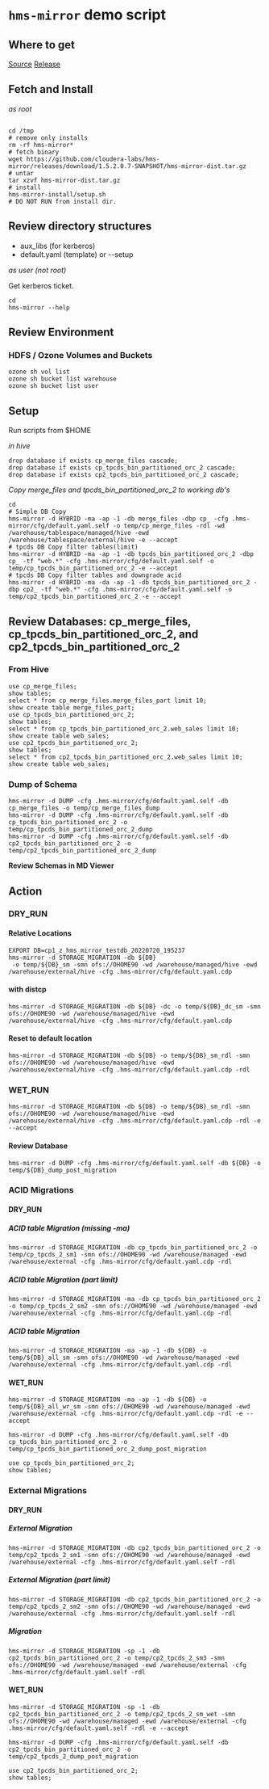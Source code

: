 # `hms-mirror` demo script

## Where to get

[Source](https://github.com/cloudera-labs/hms-mirror)
[Release](https://github.com/cloudera-labs/hms-mirror/releases)

## Fetch and Install

_as root_
```

cd /tmp
# remove only installs
rm -rf hms-mirror*
# fetch binary
wget https://github.com/cloudera-labs/hms-mirror/releases/download/1.5.2.0.7-SNAPSHOT/hms-mirror-dist.tar.gz
# untar
tar xzvf hms-mirror-dist.tar.gz
# install
hms-mirror-install/setup.sh
# DO NOT RUN from install dir.
```

## Review directory structures

- aux_libs (for kerberos)
- default.yaml (template) or --setup

_as user (not root)_

Get kerberos ticket.

```
cd
hms-mirror --help
```

## Review Environment

### HDFS / Ozone Volumes and Buckets

```
ozone sh vol list
ozone sh bucket list warehouse
ozone sh bucket list user
```

## Setup
Run scripts from $HOME

_in hive_

```
drop database if exists cp_merge_files cascade;
drop database if exists cp_tpcds_bin_partitioned_orc_2 cascade;
drop database if exists cp2_tpcds_bin_partitioned_orc_2 cascade;
```

_Copy merge_files and tpcds_bin_partitioned_orc_2 to working db's_

```
cd
# Simple DB Copy
hms-mirror -d HYBRID -ma -ap -1 -db merge_files -dbp cp_ -cfg .hms-mirror/cfg/default.yaml.self -o temp/cp_merge_files -rdl -wd /warehouse/tablespace/managed/hive -ewd /warehouse/tablespace/external/hive -e --accept
# tpcds DB Copy filter tables(limit)
hms-mirror -d HYBRID -ma -ap -1 -db tpcds_bin_partitioned_orc_2 -dbp cp_ -tf "web.*" -cfg .hms-mirror/cfg/default.yaml.self -o temp/cp_tpcds_bin_partitioned_orc_2 -e --accept
# tpcds DB Copy filter tables and downgrade acid
hms-mirror -d HYBRID -ma -da -ap -1 -db tpcds_bin_partitioned_orc_2 -dbp cp2_ -tf "web.*" -cfg .hms-mirror/cfg/default.yaml.self -o temp/cp2_tpcds_bin_partitioned_orc_2 -e --accept
```

## Review Databases: cp_merge_files, cp_tpcds_bin_partitioned_orc_2, and cp2_tpcds_bin_partitioned_orc_2

### From Hive

```
use cp_merge_files;
show tables;
select * from cp_merge_files.merge_files_part limit 10;
show create table merge_files_part;
use cp_tpcds_bin_partitioned_orc_2;
show tables;
select * from cp_tpcds_bin_partitioned_orc_2.web_sales limit 10;
show create table web_sales;
use cp2_tpcds_bin_partitioned_orc_2;
show tables;
select * from cp2_tpcds_bin_partitioned_orc_2.web_sales limit 10;
show create table web_sales;
```

### Dump of Schema

```
hms-mirror -d DUMP -cfg .hms-mirror/cfg/default.yaml.self -db cp_merge_files -o temp/cp_merge_files_dump
hms-mirror -d DUMP -cfg .hms-mirror/cfg/default.yaml.self -db cp_tpcds_bin_partitioned_orc_2 -o temp/cp_tpcds_bin_partitioned_orc_2_dump
hms-mirror -d DUMP -cfg .hms-mirror/cfg/default.yaml.self -db cp2_tpcds_bin_partitioned_orc_2 -o temp/cp2_tpcds_bin_partitioned_orc_2_dump
```

**Review Schemas in MD Viewer**


## Action

### DRY_RUN
#### Relative Locations

```
EXPORT DB=cp1_z_hms_mirror_testdb_20220720_195237
hms-mirror -d STORAGE_MIGRATION -db ${DB}
 -o temp/${DB}_sm -smn ofs://OHOME90 -wd /warehouse/managed/hive -ewd /warehouse/external/hive -cfg .hms-mirror/cfg/default.yaml.cdp
```

#### with distcp

```
hms-mirror -d STORAGE_MIGRATION -db ${DB} -dc -o temp/${DB}_dc_sm -smn ofs://OHOME90 -wd /warehouse/managed/hive -ewd /warehouse/external/hive -cfg .hms-mirror/cfg/default.yaml.cdp
```
#### Reset to default location

```
hms-mirror -d STORAGE_MIGRATION -db ${DB} -o temp/${DB}_sm_rdl -smn ofs://OHOME90 -wd /warehouse/managed/hive -ewd /warehouse/external/hive -cfg .hms-mirror/cfg/default.yaml.cdp -rdl
```

### WET_RUN

```
hms-mirror -d STORAGE_MIGRATION -db ${DB} -o temp/${DB}_sm_rdl -smn ofs://OHOME90 -wd /warehouse/managed/hive -ewd /warehouse/external/hive -cfg .hms-mirror/cfg/default.yaml.cdp -rdl -e --accept
```

#### Review Database

```
hms-mirror -d DUMP -cfg .hms-mirror/cfg/default.yaml.self -db ${DB} -o temp/${DB}_dump_post_migration
```

### ACID Migrations

#### DRY_RUN

##### ACID table Migration (missing -ma)

```
hms-mirror -d STORAGE_MIGRATION -db cp_tpcds_bin_partitioned_orc_2 -o temp/cp_tpcds_2_sm1 -smn ofs://OHOME90 -wd /warehouse/managed -ewd /warehouse/external -cfg .hms-mirror/cfg/default.yaml.cdp -rdl
```

##### ACID table Migration (part limit)

```
hms-mirror -d STORAGE_MIGRATION -ma -db cp_tpcds_bin_partitioned_orc_2 -o temp/cp_tpcds_2_sm2 -smn ofs://OHOME90 -wd /warehouse/managed -ewd /warehouse/external -cfg .hms-mirror/cfg/default.yaml.cdp -rdl
```

##### ACID table Migration 

```
hms-mirror -d STORAGE_MIGRATION -ma -ap -1 -db ${DB} -o temp/${DB}_all_sm -smn ofs://OHOME90 -wd /warehouse/managed -ewd /warehouse/external -cfg .hms-mirror/cfg/default.yaml.cdp -rdl
```

#### WET_RUN

```
hms-mirror -d STORAGE_MIGRATION -ma -ap -1 -db ${DB} -o temp/${DB}_all_wr_sm -smn ofs://OHOME90 -wd /warehouse/managed -ewd /warehouse/external -cfg .hms-mirror/cfg/default.yaml.cdp -rdl -e --accept
```

```
hms-mirror -d DUMP -cfg .hms-mirror/cfg/default.yaml.self -db cp_tpcds_bin_partitioned_orc_2 -o temp/cp_tpcds_bin_partitioned_orc_2_dump_post_migration
```

```
use cp_tpcds_bin_partitioned_orc_2;
show tables;
```

### External Migrations
#### DRY_RUN

#####  External Migration

```
hms-mirror -d STORAGE_MIGRATION -db cp2_tpcds_bin_partitioned_orc_2 -o temp/cp2_tpcds_2_sm1 -smn ofs://OHOME90 -wd /warehouse/managed -ewd /warehouse/external -cfg .hms-mirror/cfg/default.yaml.self -rdl
```

##### External Migration (part limit)

```
hms-mirror -d STORAGE_MIGRATION -db cp2_tpcds_bin_partitioned_orc_2 -o temp/cp2_tpcds_2_sm2 -smn ofs://OHOME90 -wd /warehouse/managed -ewd /warehouse/external -cfg .hms-mirror/cfg/default.yaml.self -rdl
```

##### Migration 

```
hms-mirror -d STORAGE_MIGRATION -sp -1 -db cp2_tpcds_bin_partitioned_orc_2 -o temp/cp2_tpcds_2_sm3 -smn ofs://OHOME90 -wd /warehouse/managed -ewd /warehouse/external -cfg .hms-mirror/cfg/default.yaml.self -rdl
```

#### WET_RUN

```
hms-mirror -d STORAGE_MIGRATION -sp -1 -db cp2_tpcds_bin_partitioned_orc_2 -o temp/cp2_tpcds_2_sm_wet -smn ofs://OHOME90 -wd /warehouse/managed -ewd /warehouse/external -cfg .hms-mirror/cfg/default.yaml.self -rdl -e --accept
```

```
hms-mirror -d DUMP -cfg .hms-mirror/cfg/default.yaml.self -db cp2_tpcds_bin_partitioned_orc_2 -o temp/cp2_tpcds_2_dump_post_migration
```

```
use cp2_tpcds_bin_partitioned_orc_2;
show tables;
```
